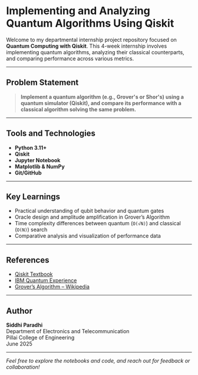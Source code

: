 # Implementing and Analyzing Quantum Algorithms Using Qiskit

Welcome to my departmental internship project repository focused on **Quantum Computing with Qiskit**. This 4-week internship involves implementing quantum algorithms, analyzing their classical counterparts, and comparing performance across various metrics.

---

## Problem Statement

> **Implement a quantum algorithm (e.g., Grover's or Shor's) using a quantum simulator (Qiskit), and compare its performance with a classical algorithm solving the same problem.**

---

## Tools and Technologies

- **Python 3.11+**
- **Qiskit**
- **Jupyter Notebook**
- **Matplotlib & NumPy**
- **Git/GitHub**

---

## Key Learnings

- Practical understanding of qubit behavior and quantum gates
- Oracle design and amplitude amplification in Grover’s Algorithm
- Time complexity differences between quantum (`O(√N)`) and classical (`O(N)`) search
- Comparative analysis and visualization of performance data

---

## References

- [Qiskit Textbook](https://qiskit.org/textbook/)
- [IBM Quantum Experience](https://quantum-computing.ibm.com/)
- [Grover’s Algorithm – Wikipedia](https://en.wikipedia.org/wiki/Grover%27s_algorithm)

---

## Author

**Siddhi Paradhi**  
Department of Electronics and Telecommunication  
Pillai College of Engineering  
June 2025

---

*Feel free to explore the notebooks and code, and reach out for feedback or collaboration!*
